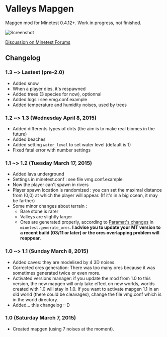 # Valleys Mapgen
Mapgen mod for Minetest 0.4.12+. Work in progress, not finished.

![Screenshot](http://i.imgur.com/EYxKIPv.png)

[Discussion on Minetest Forums](https://forum.minetest.net/viewtopic.php?f=9&t=11430)

## Changelog
### 1.3 ~> Lastest (pre-2.0)
* Added snow
* When a player dies, it's respawned
* Added trees (3 species for now), optionnal
* Added logs : see vmg.conf.example
* Added temperature and humidity noises, used by trees

### 1.2 ~> 1.3 (Wednesday April 8, 2015)
* Added differents types of dirts (the aim is to make real biomes in the future)
* Added beaches
* Added setting `water_level` to set water level (default is 1)
* Fixed fatal error with number settings

### 1.1 ~> 1.2 (Tuesday March 17, 2015)
* Added lava underground
* Settings in minetest.conf : see file vmg.conf.example
* Now the player can't spawn in rivers
* Player spawn location is randomized : you can set the maximal distance from (0;0) at which the player will appear. (If it's in a big ocean, it may be farther)
* Some minor changes about terrain :
    * Bare stone is rarer
    * Valleys are slightly larger
    * Ores are generated properly, according to [Paramat's changes](https://github.com/minetest/minetest/commit/b2b6bbf3e80f0ab06d62c43567122871ae560534) in `minetest.generate_ores`. **I advise you to update your MT version to a recent build (03/11 or later) or the ores overlapping problem will reappear.**

### 1.0 ~> 1.1 (Sunday March 8, 2015)
* Added caves: they are modelised by 4 3D noises.
* Corrected ores generation: There was too many ores because it was sometimes generated twice or even more.
* Activated versions manager: if you update the mod from 1.0 to this version, the new mapgen will only take effect on new worlds, worlds created with 1.0 will stay in 1.0. If you want to activate mapgen 1.1 in an old world (there could be cleavages), change the file vmg.conf which is in the world directory.
* Added… this changelog :-D

### 1.0 (Saturday March 7, 2015)
* Created mapgen (using 7 noises at the moment).
